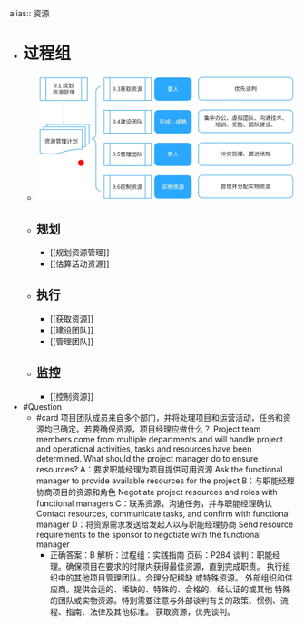 alias:: 资源

- # 过程组
	- ![image.png](../assets/image_1747846630051_0.png)
	- ## 规划
		- [[规划资源管理]]
		- [[估算活动资源]]
	- ## 执行
		- [[获取资源]]
		- [[建设团队]]
		- [[管理团队]]
	- ## 监控
		- [[控制资源]]
- #Question
	- #card 项目团队成员来自多个部门，并将处理项目和运营活动，任务和资源均已确定。若要确保资源，项目经理应做什么？
	  Project team members come from multiple departments and will handle project and operational activities, tasks and resources have been determined. What should the project manager do to ensure resources?
	  A：要求职能经理为项目提供可用资源 Ask the functional manager to provide available resources for the project
	  B：与职能经理协商项目的资源和角色 Negotiate project resources and roles with functional managers
	  C：联系资源，沟通任务，并与职能经理确认 Contact resources, communicate tasks, and confirm with functional manager
	  D：将资源需求发送给发起人以与职能经理协商 Send resource requirements to the sponsor to negotiate with the functional manager
		- 正确答案：B
		  解析：过程组：实践指南 页码：P284 谈判：职能经理。确保项目在要求的时限内获得最佳资源，直到完成职责。 执行组织中的其他项目管理团队。合理分配稀缺 或特殊资源。 外部组织和供应商。提供合适的、稀缺的、特殊的、合格的、经认证的或其他 特殊的团队或实物资源。特别需要注意与外部谈判有关的政策、惯例、流程、指南、法律及其他标准。 获取资源，优先谈判。